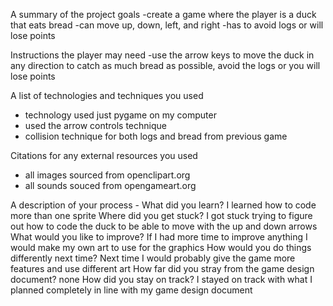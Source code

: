 A summary of the project goals
-create a game where the player is a duck that eats bread
-can move up, down, left, and right
-has to avoid logs or will lose points 

Instructions the player may need
-use the arrow keys to move the duck in any direction to catch as much bread as possible, avoid the logs or you will lose points 

A list of technologies and techniques you used
- technology used just pygame on my computer
- used the arrow controls technique
- collision technique for both logs and bread from previous game
  
Citations for any external resources you used
- all images sourced from openclipart.org
- all sounds souced from opengameart.org

A description of your process   -
What did you learn?
I learned how to code more than one sprite 
Where did you get stuck?
I got stuck trying to figure out how to code the duck to be able to move with the up and down arrows
What would you like to improve?
If I had more time to improve anything I would make my own art to use for the graphics 
How would you do things differently next time?
Next time I would probably give the game more features and use different art 
How far did you stray from the game design document?
none
How did you stay on track?
I stayed on track with what I planned completely in line with my game design document 
